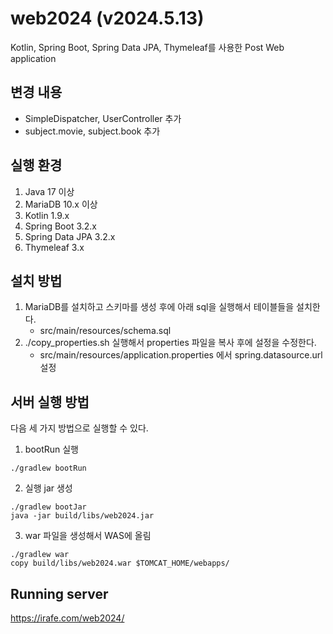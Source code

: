 # web2024 (v2024.5.13)

Kotlin, Spring Boot, Spring Data JPA, Thymeleaf를 사용한 Post Web application

## 변경 내용

- SimpleDispatcher, UserController 추가
- subject.movie, subject.book 추가

## 실행 환경

1. Java 17 이상
2. MariaDB 10.x 이상
3. Kotlin 1.9.x
4. Spring Boot 3.2.x
5. Spring Data JPA 3.2.x
6. Thymeleaf 3.x

## 설치 방법

1. MariaDB를 설치하고 스키마를 생성 후에 아래 sql을 실행해서 테이블들을 설치한다. 
   - src/main/resources/schema.sql 
2. ./copy_properties.sh 실행해서 properties 파일을 복사 후에 설정을 수정한다.
   - src/main/resources/application.properties 에서 spring.datasource.url 설정

## 서버 실행 방법

다음 세 가지 방법으로 실행할 수 있다.

1. bootRun 실행
```
./gradlew bootRun
```
 
2. 실행 jar 생성
```
./gradlew bootJar
java -jar build/libs/web2024.jar
```

3. war 파일을 생성해서 WAS에 올림
```
./gradlew war
copy build/libs/web2024.war $TOMCAT_HOME/webapps/
```

## Running server

https://irafe.com/web2024/
